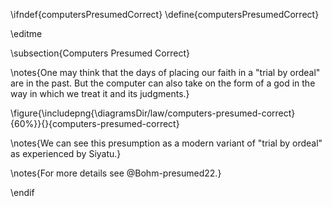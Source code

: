 \ifndef{computersPresumedCorrect}
\define{computersPresumedCorrect}

\editme

\subsection{Computers Presumed Correct}

\notes{One may think that the days of placing our faith in a "trial by ordeal" are in the past. But the computer can also take on the form of a god in the way in which we treat it and its judgments.}

\figure{\includepng{\diagramsDir/law/computers-presumed-correct}{60%}}{}{computers-presumed-correct}

\notes{We can see this presumption as a modern variant of "trial by ordeal" as experienced by Siyatu.}

\notes{For more details see @Bohm-presumed22.}

\endif
